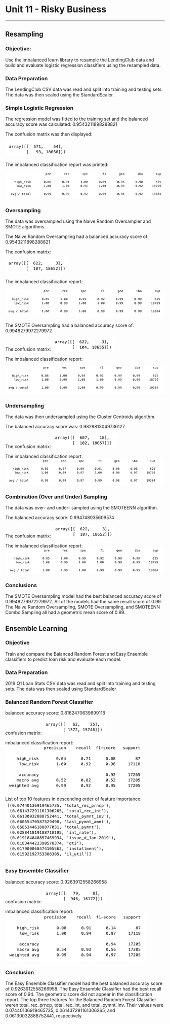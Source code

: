 # Unit 11 - Risky Business

------------------

## Resampling


### **Objective:**
Use the imbalanced learn library to resample the LendingClub data and build and evaluate logistic regression classifiers using the resampled data.

### **Data Preparation**
The LendingClub CSV data was read and split into training and testing sets.  The data was then scaled using the StandardScaler.

### **Simple Logistic Regression**

The regression model was fitted to the training set and the balanced accuracy score was calculated: 0.9543211898288821

The confusion matrix was then displayed:

![](images/simple_regression_confusion_matrix.png)

The imbalanced classification report was printed:

![](images/simple_classification_report.png)

### **Oversampling**
The data was oversampled using the Naive Random Oversampler and SMOTE algorithms.

The Naive Random Oversampling had a balanced accuracy score of: 0.9543211898288821

The confusion matrix:

![](images/naive-random-confusion.png)

The imbalanced classification report:

![](images/naive-random-imbalanced.png)

The SMOTE Oversampling had a balanced accuracy score of: 0.9948279972279972

The confusion matrix:
![](images/smote-confusion.png)

The imbalanced classification report:

![](images/smote-imbalanced.png)

### **Undersampling**

The data was then undersampled using the Cluster Centroids algorithm.

The balanced accuracy score was: 0.9828813049736127

The confusion matrix:
![](images/cluster-confusion.png)

The imbalanced classification report:
![](images/cluster-imbalanced.png)


### **Combination (Over and Under) Sampling**

The data was over- and under- sampled using the SMOTEENN algorithm.

The balanced accuracy score: 0.994748035609574

The confusion matrix:
![](images/smoteenn-confusion.png)

The imbalanced classification report:
![](images/smoteenn-imbalanced.png)


### **Conclusions**

The SMOTE Oversampling model had the best balanced accuracy score of 0.9948279972279972.  All of the models had the same recall score of 0.99.  The Naive Random Oversampling, SMOTE Oversampling, and SMOTEENN Combo Sampling all had a geometric mean score of 0.99.


## Ensemble Learning

### **Objective**
Train and compare the Balanced Random Forest and Easy Ensemble classifiers to predict loan risk and evaluate each model. 

### **Data Preparation**
2019 Q1 Loan Stats CSV data was read and split into training and testing sets.  The data was then scaled using StandardScaler

### **Balanced Random Forest Classifier**
balanced accuracy score: 0.8162470639899118

confusion matrix: ![](images/brf-confusion.png)

imbalanced classification report: ![](images/brf-imbalanced.png)

List of top 10 features in descending order of feature importance: ![](images/brf-feature-importance.png)


### **Easy Ensemble Classifier**
balanced accuracy score: 0.9263912558266958

confusion matrix: ![](images/easy-confusion.png)


imbalanced classification report: ![](images/easy-imbalanced.png)

### **Conclusion**

The Easy Ensemble Classifier model had the best balanced accuracy score of 0.9263912558266958.    The Easy Ensemble Classifier had the best recall score of 0.94.      The geometric score did not appear in the classification report.    The top three features for the Balanced Random Forest Classifier weren total_rec_prncp, total_rec_int, and total_pymnt_inv.  Their values were 0.07440136919465735, 0.061437291161306265, and 0.06130032888752441, respectively.
